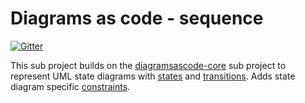 # Diagrams as code - sequence
[![Gitter](https://badges.gitter.im/diagramsascode/community.svg)](https://gitter.im/diagramsascode/community?utm_source=badge&utm_medium=badge&utm_campaign=pr-badge)

This sub project builds on the [diagramsascode-core](https://github.com/diagramsascode/diagramsascode/tree/main/diagramsascode-core) sub project to 
represent UML state diagrams with [states](https://github.com/diagramsascode/diagramsascode/blob/main/diagramsascode-sequence/src/main/java/org/diagramsascode/sequence/node/Participant.java) 
and [transitions](https://github.com/diagramsascode/diagramsascode/blob/main/diagramsascode-sequence/src/main/java/org/diagramsascode/sequence/edge/Message.java). 
Adds state diagram specific [constraints](https://github.com/diagramsascode/diagramsascode/tree/main/diagramsascode-sequence/src/main/java/org/diagramsascode/sequence/constraint).
